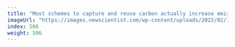 ```yaml
---
title: "Most schemes to capture and reuse carbon actually increase emissions"
imageUrl: "https://images.newscientist.com/wp-content/uploads/2022/02/18153007/SEI_88764006.jpg?width=600"
index: 506
weight: 506
---
```

